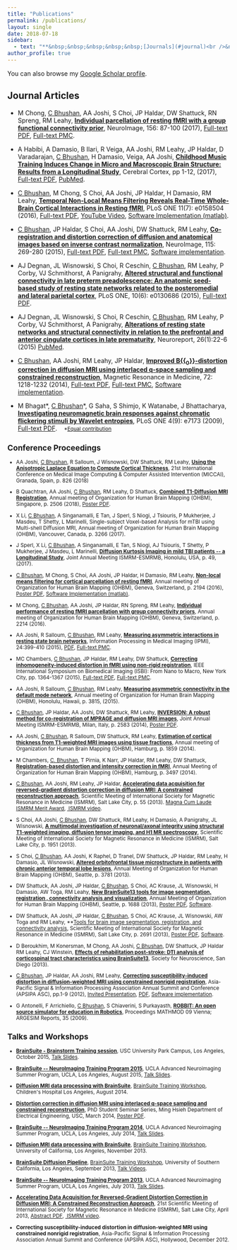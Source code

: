 ```yaml
---
title: "Publications"
permalink: /publications/
layout: single
date: 2018-07-18
sidebar:
  - text: "**&nbsp;&nbsp;&nbsp;&nbsp;&nbsp;[Journals](#journal)<br />&nbsp;&nbsp;&nbsp;&nbsp;&nbsp;[Conferences](#conference)<br />&nbsp;&nbsp;&nbsp;&nbsp;&nbsp;[Talks](#talks)**"
author_profile: true
---
```


You can also browse my [<i class="ai ai-google-scholar ai-lg" aria-hidden="true"></i>Google Scholar profile](https://scholar.google.com/citations?user=wEBztaQAAAAJ&hl=en).

## Journal Articles<a name="journal"></a>

* M Chong, <u>C Bhushan</u>, AA Joshi, S Choi, JP Haldar, DW Shattuck, RN Spreng, RM Leahy, **[Individual parcellation of resting fMRI with a group functional connectivity prior](https://doi.org/10.1016/j.neuroimage.2017.04.054)**, NeuroImage, 156: 87-100 (2017), [<i class="fa fa-file-pdf-o" aria-hidden="true"></i> Full-text PDF](https://www.researchgate.net/publication/316747471_Individual_Parcellation_of_Resting_fMRI_with_a_Group_Functional_Connectivity_Prior), [<i class="ai ai-pubmed ai-lg" aria-hidden="true"></i> Full-text PMC](https://www.ncbi.nlm.nih.gov/pmc/articles/PMC5774339/).

* A Habibi, A Damasio, B Ilari, R Veiga, AA Joshi, RM Leahy, JP Haldar, D Varadarajan, <u>C Bhushan</u>, H Damasio, Veiga, AA Joshi, **[Childhood Music Training Induces Change in Micro and Macroscopic Brain Structure: Results from a Longitudinal Study](https://doi.org/10.1093/cercor/bhx286)**, Cerebral Cortex, pp 1-12, (2017), [<i class="fa fa-file-pdf-o" aria-hidden="true"></i> Full-text PDF](https://www.semel.ucla.edu/sites/default/files/integrativementalhealth/Saturday/Childhood%20music%20training%20changes%20brain%20structures_Habibi%20et%20al.%2C%202017.pdf), [<i class="ai ai-pubmed ai-lg" aria-hidden="true"></i> PubMed](https://www.ncbi.nlm.nih.gov/pubmed/29126181).

* <u>C Bhushan</u>, M Chong, S Choi, AA Joshi, JP Haldar, H Damasio, RM Leahy, **[Temporal Non-Local Means Filtering Reveals Real-Time Whole-Brain Cortical Interactions in Resting fMRI](http://dx.doi.org/10.1371/journal.pone.0158504)**, PLoS ONE 11(7): e0158504 (2016), [<i class="fa fa-file-pdf-o" aria-hidden="true"></i> Full-text PDF](http://journals.plos.org/plosone/article/file?id=10.1371/journal.pone.0158504&type=printable),  [<i class="fa fa-external-link-square" aria-hidden="true"></i> YouTube Video](https://youtu.be/yC_mjRgYryE), [<i class="fa fa-external-link-square" aria-hidden="true"></i> Software Implementation (matlab)](http://neuroimage.usc.edu/neuro/tNLM).

* <u>C Bhushan</u>, JP Haldar, S Choi, AA Joshi, DW Shattuck, RM Leahy, **[Co-registration and distortion correction of diffusion and anatomical images based on inverse contrast normalization](http://dx.doi.org/10.1016/j.neuroimage.2015.03.050)**, NeuroImage, 115: 269-280 (2015), [<i class="fa fa-file-pdf-o" aria-hidden="true"></i> Full-text PDF](http://www.academia.edu/download/45499491/Co-registration_and_distortion_correctio20160509-6113-nccdj3.pdf), [<i class="ai ai-pubmed ai-lg" aria-hidden="true"></i> Full-text PMC](https://www.ncbi.nlm.nih.gov/pmc/articles/PMC4461504/), [<i class="fa fa-external-link-square" aria-hidden="true"></i> Software implementation](http://brainsuite.org/processing/diffusion/).

* AJ Degnan, JL Wisnowski, S Choi, R Ceschin, <u>C Bhushan</u>, RM Leahy, P Corby, VJ Schmithorst, A Panigrahy, **[Altered structural and functional connectivity in late preterm preadolescence: An anatomic seed-based study of resting state networks related to the posteromedial and lateral parietal cortex](http://doi.org/10.1371/journal.pone.0130686)**, PLoS ONE, 10(6): e0130686 (2015), [<i class="fa fa-file-pdf-o" aria-hidden="true"></i> Full-text PDF](http://journals.plos.org/plosone/article/file?id=10.1371/journal.pone.0130686&type=printable).

* AJ Degnan, JL Wisnowski, S Choi, R Ceschin, <u>C Bhushan</u>, RM Leahy, P Corby, VJ Schmithorst, A Panigrahy, **[Alterations of resting state networks and structural connectivity in relation to the prefrontal and anterior cingulate cortices in late prematurity](http://dx.doi.org/10.1097/WNR.0000000000000296)**, Neuroreport, 26(1):22-6 (2015) [<i class="ai ai-pubmed ai-lg" aria-hidden="true"></i> PubMed](https://www.ncbi.nlm.nih.gov/pubmed/25426826).

* <u>C Bhushan</u>, AA Joshi, RM Leahy, JP Haldar, **[Improved B{{<sub>0</sub>}}-distortion correction in diffusion MRI using interlaced q-space sampling and constrained reconstruction](http://dx.doi.org/10.1002/mrm.25026)**, Magnetic Resonance in Medicine, 72: 1218-1232 (2014), [<i class="fa fa-file-pdf-o" aria-hidden="true"></i> Full-text PDF](europepmc.org/articles/pmc4017008?pdf=render), [<i class="ai ai-pubmed ai-lg" aria-hidden="true"></i> Full-text PMC](https://www.ncbi.nlm.nih.gov/pmc/articles/PMC4017008/), [<i class="fa fa-external-link-square" aria-hidden="true"></i> Software implementation](http://neuroimage.usc.edu/neuro/Resources/IPED).

* M Bhagat\*, <u>C Bhushan</u>\*, G Saha, S Shimjo, K Watanabe, J Bhattacharya, **[Investigating neuromagnetic brain responses against chromatic flickering stimuli by Wavelet entropies](http://dx.doi.org/10.1371/journal.pone.0007173)**, PLoS ONE 4(9): e7173 (2009), [<i class="fa fa-file-pdf-o" aria-hidden="true"></i> Full-text PDF](http://journals.plos.org/plosone/article/file?id=10.1371/journal.pone.0007173&type=printable).&nbsp;&nbsp;&nbsp;&nbsp;<small>\*[Equal contribution](http://www.plosone.org/article/Authors/info:doi/10.1371/journal.pone.0007173)


## Conference Proceedings<a name="conference"></a>

* AA Joshi, <u>C Bhushan</u>, R Salloum, J Wisnowski, DW Shattuck, RM Leahy, **[Using the Anisotropic Laplace Equation to Compute Cortical Thickness](https://neuroimage.usc.edu/~chitresh/papers/joshi_2018_MICCAI_Anisotropic_Laplace_Equation_Cortical_Thickness.pdf)**, 21st International Conference on Medical Image
Computing & Computer Assisted Intervention (MICCAI), Granada, Spain, p. 826 (2018)

* B Quachtran, AA Joshi, <u>C Bhushan</u>, RM Leahy, D Shattuck, **[Combined T1-Diffusion MRI Registration](https://neuroimage.usc.edu/~chitresh/papers/ohbm_2018_Combined_T1-Diffusion_MRI_Registration.pdf)**, Annual meeting of Organization for Human Brain Mapping (OHBM), Singapore, p. 2506 (2018), [<i class="fa fa-file-pdf-o" aria-hidden="true"></i> Poster PDF](https://neuroimage.usc.edu/~chitresh/papers/ohbm_2018_Combined_T1-Diffusion_MRI_Registration_poster.pdf).

* X Li, <u>C Bhushan</u>, A Singanamalli, E Tan, J Sperl, S Niogi, J Tsiouris, P Mukherjee, J Masdeu, T Shetty, L Marinelli, Single-subject Voxel-based Analysis for mTBI using Multi-shell Diffusion MRI, Annual
meeting of Organization for Human Brain Mapping (OHBM), Vancouver, Canada, p. 3266 (2017).

* J Sperl, X Li, <u>C Bhushan</u>, A Singanamalli, E Tan, S Niogi, AJ Tsiouris, T Shetty, P Mukherjee, J Masdeu, L Marinelli, **[Diffusion Kurtosis Imaging in mild TBI patients -- a Longitudinal Study](http://archive.ismrm.org/2017/0049.html)**, Joint Annual Meeting ISMRM-ESMRMB, Honolulu, USA, p. 49, (2017).

* <u>C Bhushan</u>, M Chong, S Choi, AA Joshi, JP Haldar, H Damasio, RM Leahy, **[Non-local means filtering for cortical parcellation of resting fMRI](http://neuroimage.usc.edu/~chitresh/papers/Bhushan_tNLM_filtering_cortical_parcellation_resting_fMRI.pdf)**, Annual meeting of Organization for Human Brain Mapping (OHBM), Geneva, Switzerland, p. 2194 (2016), [<i class="fa fa-file-pdf-o" aria-hidden="true"></i> Poster PDF](http://neuroimage.usc.edu/~chitresh/papers/Bhushan_tNLM_filtering_cortical_parcellation_resting_fMRI.pdf), [<i class="fa fa-external-link-square" aria-hidden="true"></i> Software Implementation (matlab)](http://neuroimage.usc.edu/neuro/tNLM).

* M Chong, <u>C Bhushan</u>, AA Joshi, JP Haldar, RN Spreng, RM Leahy, **[Individual performance of resting fMRI parcellation with group connectivity priors](https://ww5.aievolution.com/hbm1601/index.cfm?do=abs.viewAbs&abs=4056)**, Annual meeting of Organization for Human Brain Mapping (OHBM), Geneva, Switzerland, p. 2214 (2016).

* AA Joshi, R Salloum, <u>C Bhushan</u>, RM Leahy, **[Measuring asymmetric interactions in resting state brain networks](http://dx.doi.org/10.1007/978-3-319-19992-4_31)**, Information Processing in Medical Imaging (IPMI), 24:399-410 (2015), [<i class="fa fa-file-pdf-o" aria-hidden="true"></i> PDF](http://neuroimage.usc.edu/~chitresh/papers/joshi_2015_necessity_IPMI.pdf), [<i class="ai ai-pubmed ai-lg" aria-hidden="true"></i> Full-text PMC](https://www.ncbi.nlm.nih.gov/pmc/articles/PMC4519983/).

* MC Chambers, <u>C Bhushan</u>, JP Haldar, RM Leahy, DW Shattuck, **[Correcting inhomogeneity-induced distortion in fMRI using non-rigid registration](https://www.ncbi.nlm.nih.gov/pmc/articles/PMC4662423/)**, IEEE International Symposium on Biomedical Imaging (ISBI): From Nano to Macro, New York City, pp. 1364-1367 (2015), [<i class="fa fa-file-pdf-o" aria-hidden="true"></i> Full-text PDF](http://neuroimage.usc.edu/~chitresh/papers/chambers_2015_ISBI_distortion_fMRI.pdf), [<i class="ai ai-pubmed ai-lg" aria-hidden="true"></i> Full-text PMC](https://www.ncbi.nlm.nih.gov/pmc/articles/PMC4662423/).

* AA Joshi, R Salloum, <u>C Bhushan</u>, RM Leahy, **[Measuring asymmetric connectivity in the default mode network](http://neuroimage.usc.edu/~chitresh/papers/joshi_2015_necessity_OHBM.pdf)**, Annual meeting of Organization for Human Brain Mapping (OHBM), Honolulu, Hawaii, p. 3815, (2015).

* <u>C Bhushan</u>, JP Haldar, AA Joshi, DW Shattuck, RM Leahy, **[INVERSION: A robust method for co-registration of MPRAGE and diffusion MRI images](http://neuroimage.usc.edu/~chitresh/papers/bhushan_2014_INVERSION_ISMRM.pdf)**, Joint Annual Meeting ISMRM-ESMRMB, Milan, Italy, p. 2583 (2014), [<i class="fa fa-file-pdf-o" aria-hidden="true"></i> Poster PDF](http://neuroimage.usc.edu/~chitresh/papers/bhushan_2014_INVERSION_ISMRM_poster.pdf).

* AA Joshi, <u>C Bhushan</u>, R Salloum, DW Shattuck, RM Leahy, **[Estimation of cortical thickness from T1-weighted MRI images using tissue fractions](http://neuroimage.usc.edu/~chitresh/papers/joshi_2014_cortical_thickness_tissue_fraction.pdf)**, Annual meeting of Organization for Human Brain Mapping (OHBM), Hamburg, p. 1859 (2014).

* M Chambers, <u>C. Bhushan</u>, T Pirnia, K Narr, JP Haldar, RM Leahy, DW Shattuck, **[Registration-based distortion and intensity correction in fMRI](http://neuroimage.usc.edu/~chitresh/papers/chambers_2014_OHBM_distortion_fmri.pdf)**, Annual Meeting of Organization for Human Brain Mapping (OHBM), Hamburg, p. 3497 (2014).

* <u>C Bhushan</u>, AA Joshi, RM Leahy, JP Haldar, **[Accelerating data acquisition for reversed-gradient distortion correction in diffusion MRI: A constrained reconstruction approach](http://neuroimage.usc.edu/~chitresh/papers/ismrm_2013_EPI_distortion_correction.pdf)**, Scientific Meeting of International Society for Magnetic Resonance in Medicine (ISMRM), Salt Lake City, p. 55 (2013). [<i class="fa fa-file-pdf-o" aria-hidden="true"></i> <u>Magna Cum Laude ISMRM Merit Award</u>](http://neuroimage.usc.edu/~chitresh/papers/ISMRM13_award_chitresh.pdf), [<i class="fa fa-play-circle" aria-hidden="true"></i>&nbsp;ISMRM video](http://cds.ismrm.org/protected/13MPresentations/0055/).

* S Choi, AA Joshi, <u>C Bhushan</u>, DW Shattuck, RM Leahy, H Damasio, A Panigrahy, JL Wisnowski, **[A multimodal investigation of neuronal/axonal integrity using structural T1-weighted imaging, diffusion tensor imaging, and H1 MR spectroscopy](http://neuroimage.usc.edu/~chitresh/papers/ismrm_2013_multimodalanalysis.pdf)**, Scientific Meeting of International Society for Magnetic Resonance in Medicine (ISMRM), Salt Lake City, p. 1951 (2013).

* S Choi, <u>C Bhushan</u>, AA Joshi, K Raphel, D Tranel, DW Shattuck, JP Haldar, RM Leahy, H Damasio, JL Wisnowski, **[Altered orbitofrontal tissue microstructure in patients with chronic anterior temporal lobe lesions](http://neuroimage.usc.edu/~chitresh/papers/choi_2013_altered_orbitofrontal_DTI_OHBM_poster.pdf)**, Annual Meeting of Organization for Human Brain Mapping (OHBM), Seattle, p. 3781 (2013).

* DW Shattuck, AA Joshi, JP Haldar, <u>C Bhushan</u>, S Choi, AC Krause, JL Wisnowski, H Damasio, AW Toga, RM Leahy, **[New BrainSuite13 tools for image segmentation, registration , connectivity analysis and visualization](http://neuroimage.usc.edu/~chitresh/papers/shattuck_2013_OHBM_brainsuite.pdf)**, Annual Meeting of Organization for Human Brain Mapping (OHBM), Seattle, p. 1688 (2013), [<i class="fa fa-file-pdf-o" aria-hidden="true"></i> Poster PDF](http://neuroimage.usc.edu/~chitresh/papers/shattuck_2013_OHBM_brainsuite_poster.pdf), [<i class="fa fa-external-link-square" aria-hidden="true"></i> Software](http://brainsuite.org/).

* DW Shattuck, AA Joshi, JP Haldar, <u>C Bhushan</u>, S Choi, AC Krause, JL Wisnowski, AW Toga and RM Leahy, **[Tools for brain image segmentation, registration, and connectivity analysis](http://neuroimage.usc.edu/~chitresh/papers/shattuck_2013_BrainSuite_ISMRM.pdf), Scientific Meeting of International Society for Magnetic Resonance in Medicine (ISMRM), Salt Lake City, p. 2691 (2013), [<i class="fa fa-file-pdf-o" aria-hidden="true"></i> Poster PDF](http://neuroimage.usc.edu/~chitresh/papers/shattuck_2013_BrainSuite_ISMRM_poster.pdf), [<i class="fa fa-external-link-square" aria-hidden="true"></i> Software](http://brainsuite.org/).

* D Beroukhim, M Konersman, M Chong, AA Joshi, <u>C Bhushan</u>, DW Shattuck, JP Haldar RM Leahy, CJ Winstein, **[Effects of rehabilitation post-stroke: DTI analysis of corticospinal tract characteristics using BrainSuite13](http://www.abstractsonline.com/Plan/ViewAbstract.aspx?sKey=61b86cd8-9e90-43dd-8c37-c82247da8e6a&cKey=a8331f8d-79df-463a-b742-b6b7332daaa3)**, Society for Neuroscience, San Diego (2013).

* <u>C Bhushan</u>, JP Haldar, AA Joshi, RM Leahy, **[Correcting susceptibility-induced distortion in diffusion-weighted MRI using constrained nonrigid registration](http://ieeexplore.ieee.org/xpls/abs_all.jsp?arnumber=6412009)**, Asia-Pacific Signal & Information Processing Association Annual Summit and Conference (APSIPA ASC), pp.1-9 (2012), <u>Invited Presentation</u>, [<i class="fa fa-file-pdf-o" aria-hidden="true"></i> PDF](http://neuroimage.usc.edu/~chitresh/papers/apsipa_2012.pdf), [<i class="fa fa-external-link-square" aria-hidden="true"></i> Software implementation](http://brainsuite.org/processing/diffusion/).

* G Antonelli, F Arrichiello, <u>C Bhushan</u>, S Chiaverini, S Purkayasth, **[ROBBIT: An open source simulator for education in Robotics](http://neuroimage.usc.edu/~chitresh/papers/ROBBIT_MATHMOD_09.pdf)**, Proceedings MATHMOD 09 Vienna; ARGESIM Reports, 35 (2009).


## Talks and Workshops<a name="talks"></a>

* **[BrainSuite - Brainstorm Training session](http://brainsuite.org/uscworkshop2015/)**, USC University Park Campus, Los Angeles, October 2015, [<i class="fa fa-file-pdf-o" aria-hidden="true"></i> Talk Slides](http://brainsuite.org/wp-content/uploads/2015/10/Part3a_Bhushan_Processing_diffusion_data.pdf).

* **[BrainSuite -- NeuroImaging Training Program 2015](http://brainsuite.org/nitp2015/)**, UCLA Advanced Neuroimaging Summer Program, UCLA, Los Angeles, August 2015, [<i class="fa fa-file-pdf-o" aria-hidden="true"></i> Talk Slides](http://brainsuite.org/wp-content/uploads/2015/08/shattuck_brainsuite_NITP2015.pdf).

* **[Diffusion MRI data processing with BrainSuite](http://brainsuite.org/wp-content/uploads/2014/08/bhushan_BDP_CHLA2014.pdf)**, [BrainSuite Training Workshop](http://brainsuite.org/chla2014/), Children's Hospital Los Angeles, August 2014.

* **[Distortion correction in diffusion MRI using interlaced q-space sampling and constrained reconstruction](http://vimeo.com/90048034)**, PhD Student Seminar Series, Ming Hsieh Department of Electrical Engineering, USC, March 2014, [<i class="fa fa-file-pdf-o" aria-hidden="true"></i> Poster PDF](http://neuroimage.usc.edu/~chitresh/papers/bhushan_2013_MHI_poster.pdf).

* **[BrainSuite -- NeuroImaging Training Program 2014](http://brainsuite.org/nitp2014/)**, UCLA Advanced Neuroimaging Summer Program, UCLA, Los Angeles, July 2014, [<i class="fa fa-file-pdf-o" aria-hidden="true"></i> Talk Slides](http://brainsuite.org/wp-content/uploads/2014/07/BDP_NITP_2014.pdf).

* **[Diffusion MRI data processing with BrainSuite](http://brainsuite.org/wp-content/uploads/2013/11/BDP_UCLA_workshop.pdf)**, [BrainSuite Training Workshop](http://brainsuite.org/uclaworkshop2013/), University of California, Los Angeles, November 2013.	

* **[BrainSuite Diffusion Pipeline](http://brainsuite.org/data/training-092813/BDP_cbhushan.pdf)**, [BrainSuite Training Workshop](http://brainsuite.org/uscworkshop2013/), University of Southern California, Los Angeles, September 2013, [<i class="fa fa-play-circle" aria-hidden="true"></i> Talk Videos](http://brainsuite.org/uscworkshop2013/bdp/).

* **[BrainSuite -- NeuroImaging Training Program 2013](http://brainsuite.org/nitp2013/)**, UCLA Advanced Neuroimaging Summer Program, UCLA, Los Angeles, July 2013, [<i class="fa fa-file-pdf-o" aria-hidden="true"></i> Talk Slides](http://brainsuite.org/data/NITP2013/shattuck_NITP2013_BrainSuite.pdf).

* **[Accelerating Data Acquisition for Reversed-Gradient Distortion Correction in Diffusion MRI: A Constrained Reconstruction Approach](http://cds.ismrm.org/protected/13MPresentations/0055/)**, 21st Scientific Meeting of International Society for Magnetic Resonance in Medicine (ISMRM), Salt Lake City, April 2013, [<i class="fa fa-file-pdf-o" aria-hidden="true"></i> Abstract PDF](http://neuroimage.usc.edu/~chitresh/papers/ismrm_2013_EPI_distortion_correction.pdf), [<i class="fa fa-play-circle" aria-hidden="true"></i>&nbsp;ISMRM video](http://cds.ismrm.org/protected/13MPresentations/0055/).

* **Correcting susceptibility-induced distortion in diffusion-weighted MRI using constrained nonrigid registration**, Asia-Pacific Signal & Information Processing Association Annual Summit and Conference (APSIPA ASC), Hollywood, December 2012.

